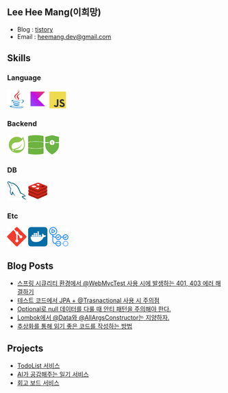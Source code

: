 ## Lee Hee Mang(이희망)
- Blog : [tistory](https://server-technology.tistory.com/)
- Email : heemang.dev@gmail.com

## Skills
###  Language
<div>
  <img src="https://github.com/heemanglee/heemanglee/blob/main/icons/Java.png" alt="java" height="45px"/>
  <img src="https://github.com/heemanglee/heemanglee/blob/main/icons/kotlin.png" alt="kotlin" height="45px"/>
  <img src="https://github.com/heemanglee/heemanglee/blob/main/icons/javascript.png" alt="javascript" height="40px"/>
</div>

### Backend
<div>
  <img src="https://github.com/heemanglee/heemanglee/blob/main/icons/spring.png" alt="spring" height="45px"/>
  <img src="https://github.com/heemanglee/heemanglee/blob/main/icons/spring-jpa.png" alt="spring-jpa" height="45px"/>
  <img src="https://github.com/heemanglee/heemanglee/blob/main/icons/spring-security.png" alt="spring-security" height="45px"/>
</div>

### DB
<div>
  <img src="https://github.com/heemanglee/heemanglee/blob/main/icons/mysql.png" alt="mysql" height="45px"/>
  <img src="https://github.com/heemanglee/heemanglee/blob/main/icons/redis.png" alt="redis" height="45px"/>
</div>

### Etc
<div>
  <img src="https://github.com/heemanglee/heemanglee/blob/main/icons/git.png" alt="git" height="45px"/>
  <img src="https://github.com/heemanglee/heemanglee/blob/main/icons/docker.png" alt="docker" height="45px"/>
  <img src="https://github.com/heemanglee/heemanglee/blob/main/icons/github-actions.png" alt="github-actions" height="45px"/>
</div>
  
## Blog Posts
- <a href="https://server-technology.tistory.com/495"> 스프링 시큐리티 환경에서 @WebMvcTest 사용 시에 발생하는 401, 403 에러 해결하기</a>
- <a href="https://server-technology.tistory.com/489"> 테스트 코드에서 JPA + @Trasnactional 사용 시 주의점</a>
- <a href="https://server-technology.tistory.com/487"> Optional로 null 데이터를 다룰 때 안티 패턴을 주의해야 한다.</a>
- <a href="https://server-technology.tistory.com/486"> Lombok에서 @Data와 @AllArgsConstructor는 지양하자.</a>
- <a href="https://server-technology.tistory.com/484"> 추상화를 통해 읽기 좋은 코드를 작성하는 방법</a>

## Projects 
- <a href="https://github.com/heemanglee/todobuddy-backend"> TodoList 서비스</a> 
- <a href="https://github.com/heemanglee/written-me"> AI가 공감해주는 일기 서비스</a> 
- <a href="https://github.com/donga-it-club/past-foward-backend"> 회고 보드 서비스</a>
